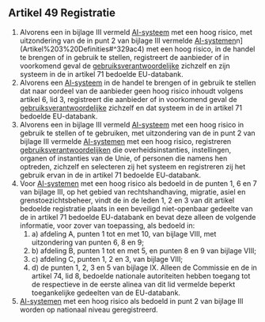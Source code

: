 ## Artikel 49 Registratie

1. Alvorens een in bijlage III vermeld [AI-systeem](a3.md#^ai-systeem) met een hoog risico, met uitzondering van de in punt 2 van bijlage III vermelde [AI-systemen](a3.md#^ai-systeem)n](Artikel%203%20Definities#^329ac4) met een hoog risico, in de handel te brengen of in gebruik te stellen, registreert de aanbieder of in voorkomend geval de [gebruiksverantwoordelijke](a3.md#^gemachtigde) zichzelf en zijn systeem in de in artikel 71 bedoelde EU-databank.
2. Alvorens een [AI-systeem](a3.md#^ai-systeem) in de handel te brengen of in gebruik te stellen dat naar oordeel van de aanbieder geen hoog risico inhoudt volgens artikel 6, lid 3, registreert die aanbieder of in voorkomend geval de [gebruiksverantwoordelijke](a3.md#^gemachtigde) zichzelf en dat systeem in de in artikel 71 bedoelde EU-databank.
3. Alvorens een in bijlage III vermeld [AI-systeem](a3.md#^ai-systeem) met een hoog risico in gebruik te stellen of te gebruiken, met uitzondering van de in punt 2 van bijlage III vermelde [AI-systemen](a3.md#^ai-systeem) met een hoog risico, registreren [gebruiksverantwoordelijken](a3.md#^gebruiksverantwoordelijke) die overheidsinstanties, instellingen, organen of instanties van de Unie, of personen die namens hen optreden, zichzelf en selecteren zij het systeem en registreren zij het gebruik ervan in de in artikel 71 bedoelde EU-databank.
4. Voor [AI-systemen](a3.md#^ai-systeem) met een hoog risico als bedoeld in de punten 1, 6 en 7 van bijlage III, op het gebied van rechtshandhaving, migratie, asiel en grenstoezichtsbeheer, vindt de in de leden 1, 2 en 3 van dit artikel bedoelde registratie plaats in een beveiligd niet-openbaar gedeelte van de in artikel 71 bedoelde EU-databank en bevat deze alleen de volgende informatie, voor zover van toepassing, als bedoeld in:
	1. a) afdeling A, punten 1 tot en met 10, van bijlage VIII, met uitzondering van punten 6, 8 en 9;
	2. b) afdeling B, punten 1 tot en met 5, en punten 8 en 9 van bijlage VIII;
	3. c) afdeling C, punten 1, 2 en 3, van bijlage VIII;
	4. d) de punten 1, 2, 3 en 5 van bijlage IX.
   Alleen de Commissie en de in artikel 74, lid 8, bedoelde nationale autoriteiten hebben toegang tot de respectieve in de eerste alinea van dit lid vermelde beperkt toegankelijke gedeelten van de EU-databank.
5. [AI-systemen](a3.md#^ai-systeem) met een hoog risico als bedoeld in punt 2 van bijlage III worden op nationaal niveau geregistreerd.